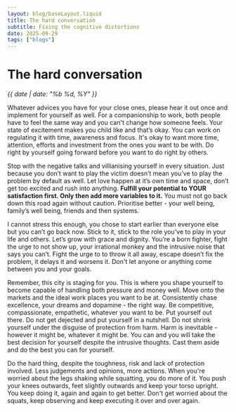 ```yaml
---
layout: blog/baseLayout.liquid
title: The hard conversation
subtitle: Fixing the cognitive distortions
date: 2025-09-29
tags: ["blogs"]
---
```


# The hard conversation

_{{ date | date: "%b %d, %Y" }}_

Whatever advices you have for your close ones, please hear it out once and implement for yourself as well. For a companionship to work, both people have to feel the same way and you can't change how someone feels. Your state of excitement makes you child like and that’s okay. You can work on regulating it with time, awareness and focus. It's okay to want more time, attention, efforts and investment from the ones you want to be with. Do right by yourself going forward before you want to do right by others.

Stop with the negative talks and villianising yourself in every situation. Just because you don’t want to play the victim doesn’t mean you’ve to play the problem by default as well. Let love happen at it’s own time and space, don’t get too excited and rush into anything. **Fulfill your potential to YOUR satisfaction first. Only then add more variables to it.** You must not go back down this road again without caution. Prioritise better - your well being, family’s well being, friends and then systems.

I cannot stress this enough, you chose to start earlier than everyone else but you can’t go back now. Stick to it, stick to the role you’ve to play in your life and others. Let’s grow with grace and dignity. You’re a born fighter, fight the urge to not show up, your irrational monkey and the intrusive noise that says you can’t. Fight the urge to to throw it all away, escape doesn’t fix the problem, it delays it and worsens it. Don't let anyone or anything come between you and your goals.

Remember, this city is staging for you. This is where you shape yourself to become capable of handling both pressure and money well. Move onto the markets and the ideal work places you want to be at. Consistently chase excellence, your dreams and dopamine - the right way. Be competitive, compassionate, empathetic, whatever you want to be. Put yourself out there. Do not get dejected and put yourself in a nutshell. Do not shrink yourself under the disguise of protection from harm. Harm is inevitable - however it might be, whatever it might be. You can and you will take the best decision for yourself despite the intrusive thoughts. Cast them aside and do the best you can for yourself.

Do the hard thing, despite the toughness, risk and lack of protection involved. Less judgements and opinions, more actions. When you're worried about the legs shaking while squatting, you do more of it. You push your knees outwards, feet slightly outwards and keep your torso upright. You keep doing it, again and again to get better. Don't get worried about the squats, keep observing and keep executing it over and over again.